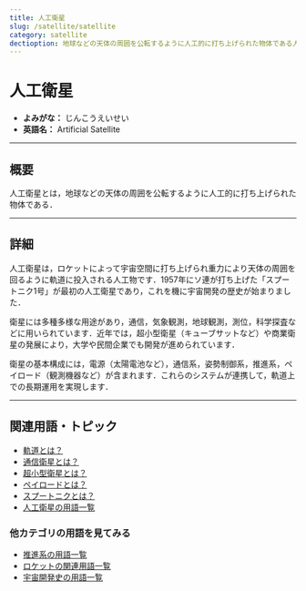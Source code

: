 ```yaml
---
title: 人工衛星
slug: /satellite/satellite
category: satellite
dectioption: 地球などの天体の周囲を公転するように人工的に打ち上げられた物体である人工衛星の意味・定義・内容について解説します．
---
```


# 人工衛星

- **よみがな：** じんこうえいせい  
- **英語名：** Artificial Satellite  

---

## 概要

人工衛星とは，地球などの天体の周囲を公転するように人工的に打ち上げられた物体である．

---

## 詳細

人工衛星は，ロケットによって宇宙空間に打ち上げられ重力により天体の周囲を回るように軌道に投入される人工物です．1957年にソ連が打ち上げた「スプートニク1号」が最初の人工衛星であり，これを機に宇宙開発の歴史が始まりました．

衛星には多種多様な用途があり，通信，気象観測，地球観測，測位，科学探査などに用いられています．近年では，超小型衛星（キューブサットなど）や商業衛星の発展により，大学や民間企業でも開発が進められています．

衛星の基本構成には，電源（太陽電池など），通信系，姿勢制御系，推進系，ペイロード（観測機器など）が含まれます．これらのシステムが連携して，軌道上での長期運用を実現します．

---

## 関連用語・トピック

- [軌道とは？](/docs/orbit/orbit)
- [通信衛星とは？](/docs/satellite/type/communication-satellite)
- [超小型衛星とは？](/docs/satellite/type/cubesat)
- [ペイロードとは？](/docs/rocket/system/payload)
- [スプートニクとは？](/docs/glossary/history/sputnik)
- [人工衛星の用語一覧](/docs/category/satellite)

### 他カテゴリの用語を見てみる
- [推進系の用語一覧](/docs/category/propulsion)
- [ロケットの関連用語一覧](/docs/category/rocket)
- [宇宙開発史の用語一覧](/docs/category/history)
